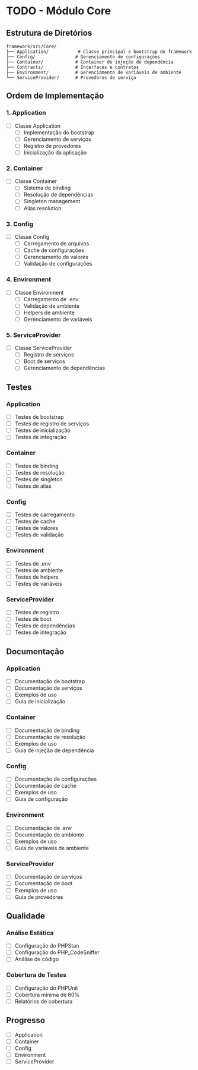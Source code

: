 # TODO - Módulo Core

## Estrutura de Diretórios

```
framework/src/Core/
├── Application/           # Classe principal e bootstrap do framework
├── Config/               # Gerenciamento de configurações
├── Container/            # Container de injeção de dependência
├── Contracts/            # Interfaces e contratos
├── Environment/          # Gerenciamento de variáveis de ambiente
└── ServiceProvider/      # Provedores de serviço
```

## Ordem de Implementação

### 1. Application
- [ ] Classe Application
  - [ ] Implementação do bootstrap
  - [ ] Gerenciamento de serviços
  - [ ] Registro de provedores
  - [ ] Inicialização da aplicação

### 2. Container
- [ ] Classe Container
  - [ ] Sistema de binding
  - [ ] Resolução de dependências
  - [ ] Singleton management
  - [ ] Alias resolution

### 3. Config
- [ ] Classe Config
  - [ ] Carregamento de arquivos
  - [ ] Cache de configurações
  - [ ] Gerenciamento de valores
  - [ ] Validação de configurações

### 4. Environment
- [ ] Classe Environment
  - [ ] Carregamento de .env
  - [ ] Validação de ambiente
  - [ ] Helpers de ambiente
  - [ ] Gerenciamento de variáveis

### 5. ServiceProvider
- [ ] Classe ServiceProvider
  - [ ] Registro de serviços
  - [ ] Boot de serviços
  - [ ] Gerenciamento de dependências

## Testes

### Application
- [ ] Testes de bootstrap
- [ ] Testes de registro de serviços
- [ ] Testes de inicialização
- [ ] Testes de integração

### Container
- [ ] Testes de binding
- [ ] Testes de resolução
- [ ] Testes de singleton
- [ ] Testes de alias

### Config
- [ ] Testes de carregamento
- [ ] Testes de cache
- [ ] Testes de valores
- [ ] Testes de validação

### Environment
- [ ] Testes de .env
- [ ] Testes de ambiente
- [ ] Testes de helpers
- [ ] Testes de variáveis

### ServiceProvider
- [ ] Testes de registro
- [ ] Testes de boot
- [ ] Testes de dependências
- [ ] Testes de integração

## Documentação

### Application
- [ ] Documentação de bootstrap
- [ ] Documentação de serviços
- [ ] Exemplos de uso
- [ ] Guia de inicialização

### Container
- [ ] Documentação de binding
- [ ] Documentação de resolução
- [ ] Exemplos de uso
- [ ] Guia de injeção de dependência

### Config
- [ ] Documentação de configurações
- [ ] Documentação de cache
- [ ] Exemplos de uso
- [ ] Guia de configuração

### Environment
- [ ] Documentação de .env
- [ ] Documentação de ambiente
- [ ] Exemplos de uso
- [ ] Guia de variáveis de ambiente

### ServiceProvider
- [ ] Documentação de serviços
- [ ] Documentação de boot
- [ ] Exemplos de uso
- [ ] Guia de provedores

## Qualidade

### Análise Estática
- [ ] Configuração do PHPStan
- [ ] Configuração do PHP_CodeSniffer
- [ ] Análise de código

### Cobertura de Testes
- [ ] Configuração do PHPUnit
- [ ] Cobertura mínima de 80%
- [ ] Relatórios de cobertura

## Progresso

- [ ] Application
- [ ] Container
- [ ] Config
- [ ] Environment
- [ ] ServiceProvider 